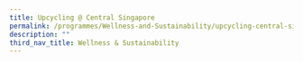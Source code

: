```yaml
---
title: Upcycling @ Central Singapore
permalink: /programmes/Wellness-and-Sustainability/upcycling-central-singapore
description: ""
third_nav_title: Wellness & Sustainability
---
```


